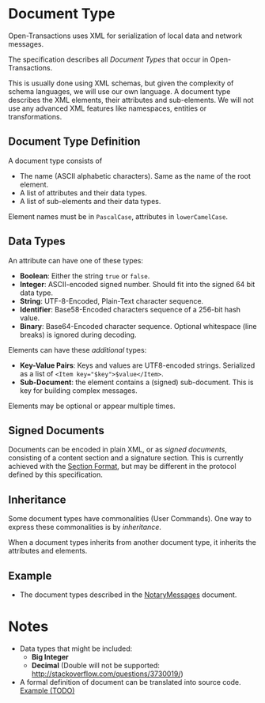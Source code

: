 # Document Type

Open-Transactions uses XML for serialization of local data and network messages.

The specification describes all _Document Types_ that occur in
Open-Transactions.

This is usually done using XML schemas, but given the complexity of schema
languages, we will use our own language. A document type describes the XML
elements, their attributes and sub-elements. We will not use any advanced XML
features like namespaces, entities or transformations.

## Document Type Definition

A document type consists of

* The name (ASCII alphabetic characters). Same as the name of the root element.
* A list of attributes and their data types.
* A list of sub-elements and their data types.

Element names must be in `PascalCase`, attributes in `lowerCamelCase`.

## Data Types

An attribute can have one of these types:

* **Boolean**: Either the string `true` or `false`.
* **Integer**: ASCII-encoded signed number. Should fit into the signed 64 bit
    data type.
* **String**: UTF-8-Encoded, Plain-Text character sequence.
* **Identifier**: Base58-Encoded characters sequence of a 256-bit hash value.
* **Binary**: Base64-Encoded character sequence. Optional whitespace
    (line breaks) is ignored during decoding.

Elements can have these *additional* types:

* **Key-Value Pairs**: Keys and values are UTF8-encoded strings. Serialized as
  a list of `<Item key="$key">$value</Item>`.
* **Sub-Document**: the element contains a (signed) sub-document. This is key
  for building complex messages.

Elements may be optional or appear multiple times.


## Signed Documents

Documents can be encoded in plain XML, or as *signed documents*, consisting of a
content section and a signature section. This is currently achieved with the
[Section Format](SectionFormat.md), but may be different in the protocol defined
by this specification.

## Inheritance

Some document types have commonalities (User Commands). One way to express these
commonalities is by _inheritance_.

When a document types inherits from another document type, it inherits the
attributes and elements.

## Example

* The document types described in the [NotaryMessages](NotaryMessages.md)
  document.

# Notes

* Data types that might be included:
   * **Big Integer**
   * **Decimal** (Double will not be
       supported: http://stackoverflow.com/questions/3730019/)
* A formal definition of document can be translated into source code.
  [Example (TODO)](CodeFromSpecification.md)
